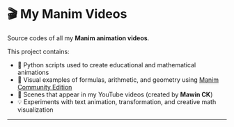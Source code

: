 # 🎬 My Manim Videos

Source codes of all my **Manim animation videos**.

This project contains:
- 📘 Python scripts used to create educational and mathematical animations  
- 🧮 Visual examples of formulas, arithmetic, and geometry using [Manim Community Edition](https://docs.manim.community)  
- 🎥 Scenes that appear in my YouTube videos (created by **Mawin CK**)  
- 💡 Experiments with text animation, transformation, and creative math visualization  

---


